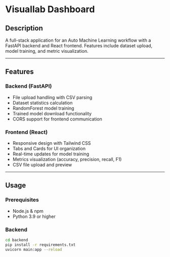 # Visuallab Dashboard

## Description
A full-stack application for an Auto Machine Learning workflow with a FastAPI backend and React frontend. Features include dataset upload, model training, and metric visualization.

---

## Features

### Backend (FastAPI)
- File upload handling with CSV parsing
- Dataset statistics calculation
- RandomForest model training
- Trained model download functionality
- CORS support for frontend communication

### Frontend (React)
- Responsive design with Tailwind CSS
- Tabs and Cards for UI organization
- Real-time updates for model training
- Metrics visualization (accuracy, precision, recall, F1)
- CSV file upload and preview

---

## Usage

### Prerequisites
- Node.js & npm
- Python 3.9 or higher

### Backend
```bash
cd backend
pip install -r requirements.txt
uvicorn main:app --reload
